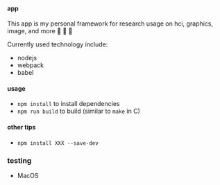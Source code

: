 #### app

This app is my personal framework for research usage on hci, graphics, image, and more :tada: :tada: :tada:

Currently used technology include:

* nodejs
* webpack
* babel

#### usage

* `npm install` to install dependencies
* `npm run build` to build (similar to `make` in C)

#### other tips

* `npm install XXX --save-dev`

### testing

* MacOS
